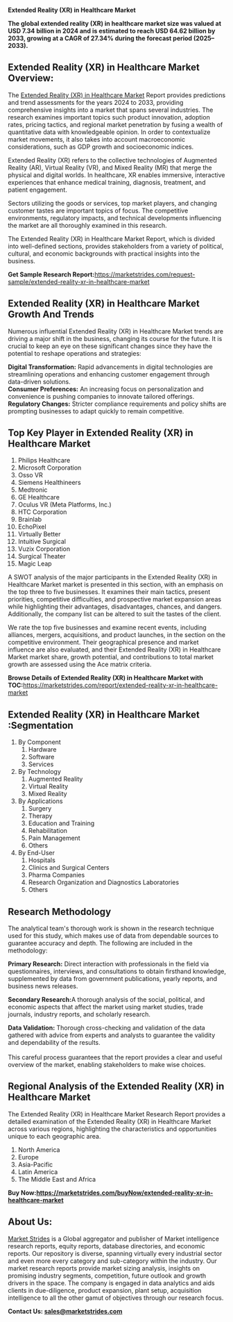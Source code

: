 <p><strong>Extended Reality (XR) in Healthcare Market</strong></p>
<p><strong>The global extended reality (XR) in healthcare market size was valued at USD 7.34 billion in 2024 and is estimated to reach USD 64.62 billion by 2033, growing at a CAGR of 27.34% during the forecast period (2025&ndash;2033).</strong></p>
<h2>Extended Reality (XR) in Healthcare Market Overview:</h2>
<p>The <a href="https://marketstrides.com/report/extended-reality-xr-in-healthcare-market">Extended Reality (XR) in Healthcare Market</a> Report provides predictions and trend assessments for the years 2024 to 2033, providing comprehensive insights into a market that spans several industries. The research examines important topics such product innovation, adoption rates, pricing tactics, and regional market penetration by fusing a wealth of quantitative data with knowledgeable opinion. In order to contextualize market movements, it also takes into account macroeconomic considerations, such as GDP growth and socioeconomic indices.</p>
<p>Extended Reality (XR) refers to the collective technologies of Augmented Reality (AR), Virtual Reality (VR), and Mixed Reality (MR) that merge the physical and digital worlds. In healthcare, XR enables immersive, interactive experiences that enhance medical training, diagnosis, treatment, and patient engagement.</p>
<p>Sectors utilizing the goods or services, top market players, and changing customer tastes are important topics of focus. The competitive environments, regulatory impacts, and technical developments influencing the market are all thoroughly examined in this research.</p>
<p>The Extended Reality (XR) in Healthcare Market Report, which is divided into well-defined sections, provides stakeholders from a variety of political, cultural, and economic backgrounds with practical insights into the business.</p>
<p><strong>Get Sample Research Report:</strong><a href="https://marketstrides.com/request-sample/extended-reality-xr-in-healthcare-market">https://marketstrides.com/request-sample/extended-reality-xr-in-healthcare-market</a></p>
<h2>Extended Reality (XR) in Healthcare Market Growth And Trends</h2>
<p>Numerous influential Extended Reality (XR) in Healthcare Market trends are driving a major shift in the business, changing its course for the future. It is crucial to keep an eye on these significant changes since they have the potential to reshape operations and strategies:</p>
<p><strong>Digital Transformation:</strong> Rapid advancements in digital technologies are streamlining operations and enhancing customer engagement through data-driven solutions.<br /><strong>Consumer Preferences:</strong> An increasing focus on personalization and convenience is pushing companies to innovate tailored offerings.<br /><strong>Regulatory Changes:</strong> Stricter compliance requirements and policy shifts are prompting businesses to adapt quickly to remain competitive.</p>
<h2>Top Key Player in Extended Reality (XR) in Healthcare Market</h2>
<ol>
<li>Philips Healthcare</li>
<li>Microsoft Corporation</li>
<li>Osso VR</li>
<li>Siemens Healthineers</li>
<li>Medtronic</li>
<li>GE Healthcare</li>
<li>Oculus VR (Meta Platforms, Inc.)</li>
<li>HTC Corporation</li>
<li>Brainlab</li>
<li>EchoPixel</li>
<li>Virtually Better</li>
<li>Intuitive Surgical</li>
<li>Vuzix Corporation</li>
<li>Surgical Theater</li>
<li>Magic Leap</li>
</ol>
<p>A SWOT analysis of the major participants in the Extended Reality (XR) in Healthcare Market market is presented in this section, with an emphasis on the top three to five businesses. It examines their main tactics, present priorities, competitive difficulties, and prospective market expansion areas while highlighting their advantages, disadvantages, chances, and dangers. Additionally, the company list can be altered to suit the tastes of the client.</p>
<p>We rate the top five businesses and examine recent events, including alliances, mergers, acquisitions, and product launches, in the section on the competitive environment. Their geographical presence and market influence are also evaluated, and their Extended Reality (XR) in Healthcare Market market share, growth potential, and contributions to total market growth are assessed using the Ace matrix criteria.</p>
<p><strong>Browse Details of Extended Reality (XR) in Healthcare Market with TOC:</strong><a href="https://marketstrides.com/report/extended-reality-xr-in-healthcare-market">https://marketstrides.com/report/extended-reality-xr-in-healthcare-market</a></p>
<h2>Extended Reality (XR) in Healthcare Market :Segmentation</h2>
<ol>
<li>By Component&nbsp;
<ol>
<li>Hardware</li>
<li>Software</li>
<li>Services</li>
</ol>
</li>
<li>By&nbsp;Technology
<ol>
<li>Augmented Reality</li>
<li>Virtual Reality</li>
<li>Mixed Reality</li>
</ol>
</li>
<li>By Applications
<ol>
<li>Surgery</li>
<li>Therapy</li>
<li>Education and Training</li>
<li>Rehabilitation</li>
<li>Pain Management</li>
<li>Others</li>
</ol>
</li>
<li>By End-User
<ol>
<li>Hospitals</li>
<li>Clinics and Surgical Centers</li>
<li>Pharma Companies</li>
<li>Research Organization and Diagnostics Laboratories</li>
<li>Others</li>
</ol>
</li>
</ol>
<h2>Research Methodology</h2>
<p>The analytical team's thorough work is shown in the research technique used for this study, which makes use of data from dependable sources to guarantee accuracy and depth. The following are included in the methodology:</p>
<p><strong>Primary Research:</strong> Direct interaction with professionals in the field via questionnaires, interviews, and consultations to obtain firsthand knowledge, supplemented by data from government publications, yearly reports, and business news releases.</p>
<p><strong>Secondary Research:</strong>A&nbsp;thorough analysis of the social, political, and economic aspects that affect the market using market studies, trade journals, industry reports, and scholarly research.</p>
<p><strong>Data Validation:</strong>&nbsp;Thorough cross-checking and validation of the data gathered with advice from experts and analysts to guarantee the validity and dependability of the results. <br /><br />This careful process guarantees that the report provides a clear and useful overview of the market, enabling stakeholders to make wise choices.</p>
<h2>Regional Analysis of the Extended Reality (XR) in Healthcare Market</h2>
<p>The Extended Reality (XR) in Healthcare Market Research Report provides a detailed examination of the Extended Reality (XR) in Healthcare Market across various regions, highlighting the characteristics and opportunities unique to each geographic area.</p>
<ol>
<li>North America</li>
<li>Europe</li>
<li>Asia-Pacific</li>
<li>Latin America</li>
<li>The Middle East and Africa</li>
</ol>
<p><strong>Buy Now:<a href="https://marketstrides.com/buyNow/extended-reality-xr-in-healthcare-market?price=single_price">https://marketstrides.com/buyNow/extended-reality-xr-in-healthcare-market</a></strong></p>
<h2>About Us:</h2>
<p><a href="https://marketstrides.com/">Market Strides</a> is a Global aggregator and publisher of Market intelligence research reports, equity reports, database directories, and economic reports. Our repository is diverse, spanning virtually every industrial sector and even more every category and sub-category within the industry. Our market research reports provide market sizing analysis, insights on promising industry segments, competition, future outlook and growth drivers in the space. The company is engaged in data analytics and aids clients in due-diligence, product expansion, plant setup, acquisition intelligence to all the other gamut of objectives through our research focus.</p>
<p><strong>Contact Us: <a href="mailto:sales@marketstrides.com">sales@marketstrides.com</a></strong></p>

